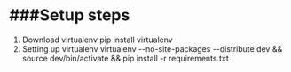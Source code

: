 ###Setup steps
======================
1. Download virtualenv 
	pip install virtualenv
2. Setting up virtualenv
	virtualenv --no-site-packages --distribute dev && source dev/bin/activate && pip install -r requirements.txt

